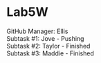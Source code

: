 # Lab5W

GitHub Manager: Ellis  
Subtask #1: Jove - Pushing    
Subtask #2: Taylor - Finished  
Subtask #3: Maddie - Finished  
